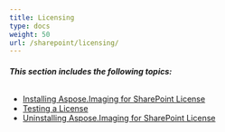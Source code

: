 ```yaml
---
title: Licensing
type: docs
weight: 50
url: /sharepoint/licensing/
---
```


###### **This section includes the following topics:**
- [Installing Aspose.Imaging for SharePoint License](/imaging/sharepoint/installing-aspose-imaging-for-sharepoint-license/)
- [Testing a License](/imaging/sharepoint/testing-a-license/)
- [Uninstalling Aspose.Imaging for SharePoint License](/imaging/sharepoint/uninstalling-aspose-imaging-for-sharepoint-license/)
